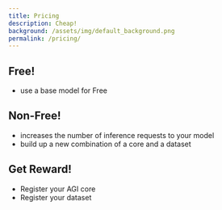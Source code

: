 ```yaml
---
title: Pricing
description: Cheap! 
background: /assets/img/default_background.png
permalink: /pricing/
---
```


## Free!
- use a base model for Free

## Non-Free!
- increases the number of inference requests to your model
- build up a new combination of a core and a dataset 

## Get Reward!
- Register your AGI core
- Register your dataset

